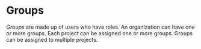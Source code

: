 # Groups

_Groups_ are made up of users who have roles. An organization can have one or more groups. Each project can be assigned one or more groups. Groups can be assigned to multiple projects.